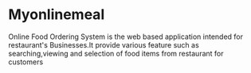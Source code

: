 # Myonlinemeal
Online Food Ordering System is the web based application intended for restaurant's Businesses.It provide various feature such as searching,viewing and selection of food items from restaurant for customers
